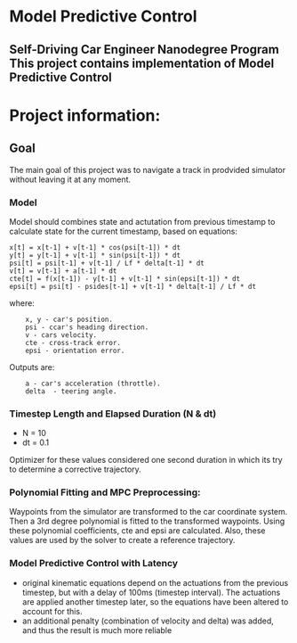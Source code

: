 # Model Predictive Control
Self-Driving Car Engineer Nanodegree Program
This project contains implementation of Model Predictive Control
---

# Project information:

## Goal
The main goal of this project was to navigate a track in prodvided simulator without leaving it at any moment.

### Model

Model should combines state and actutation from previous timestamp to calculate state for the current timestamp, based on equations:

```
x[t] = x[t-1] + v[t-1] * cos(psi[t-1]) * dt
y[t] = y[t-1] + v[t-1] * sin(psi[t-1]) * dt
psi[t] = psi[t-1] + v[t-1] / Lf * delta[t-1] * dt
v[t] = v[t-1] + a[t-1] * dt
cte[t] = f(x[t-1]) - y[t-1] + v[t-1] * sin(epsi[t-1]) * dt
epsi[t] = psi[t] - psides[t-1] + v[t-1] * delta[t-1] / Lf * dt
```

where:
```
    x, y - car's position.
    psi - ccar's heading direction.
    v - cars velocity.
    cte - cross-track error.
    epsi - orientation error.
```

Outputs are:
```
    a - car's acceleration (throttle).
    delta  - teering angle.
```

### Timestep Length and Elapsed Duration (N & dt)
+ N = 10
+ dt = 0.1

Optimizer for these values considered one second duration in which its try to determine a corrective trajectory.


### Polynomial Fitting and MPC Preprocessing:
Waypoints from the simulator are transformed to the car coordinate system. Then a 3rd degree polynomial is fitted to the transformed waypoints. Using these polynomial coefficients, cte and epsi are calculated. Also, these values are used by the solver to create a reference trajectory.

### Model Predictive Control with Latency

+  original kinematic equations depend on the actuations from the previous timestep, but with a delay of 100ms (timestep interval). The actuations are applied another timestep later, so the equations have been altered to account for this.
+ an additional penalty (combination of velocity and delta) was added, and thus the result is much more reliable
